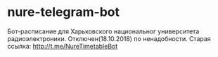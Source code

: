 # nure-telegram-bot
Бот-расписание для Харьковского национальног университета радиоэлектроники. Отключен(18.10.2018) по ненадобности. Старая ссылка: http://t.me/NureTimetableBot
